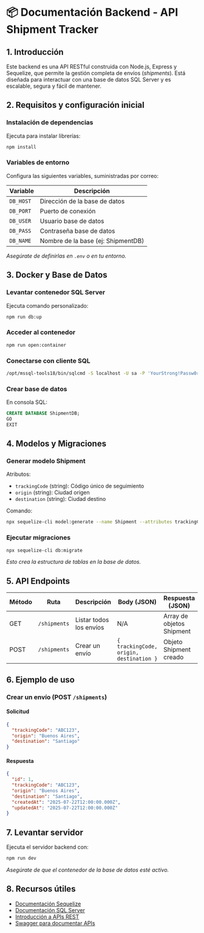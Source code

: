 # 📦 Documentación Backend - API Shipment Tracker

## 1. Introducción

Este backend es una API RESTful construida con Node.js, Express y Sequelize, que permite la gestión completa de envíos (*shipments*). Está diseñada para interactuar con una base de datos SQL Server y es escalable, segura y fácil de mantener.

## 2. Requisitos y configuración inicial

### Instalación de dependencias

Ejecuta para instalar librerías:

```bash
npm install
```

### Variables de entorno

Configura las siguientes variables, suministradas por correo:

| Variable    | Descripción                          |
|-------------|------------------------------------|
| `DB_HOST`   | Dirección de la base de datos       |
| `DB_PORT`   | Puerto de conexión                  |
| `DB_USER`   | Usuario base de datos               |
| `DB_PASS`   | Contraseña base de datos            |
| `DB_NAME`   | Nombre de la base (ej: ShipmentDB) |

*Asegúrate de definirlas en `.env` o en tu entorno.*

## 3. Docker y Base de Datos

### Levantar contenedor SQL Server

Ejecuta comando personalizado:

```bash
npm run db:up
```

### Acceder al contenedor

```bash
npm run open:container
```

### Conectarse con cliente SQL

```bash
/opt/mssql-tools18/bin/sqlcmd -S localhost -U sa -P 'YourStrong!Passw0rd' -C
```

### Crear base de datos

En consola SQL:

```sql
CREATE DATABASE ShipmentDB;
GO
EXIT
```

## 4. Modelos y Migraciones

### Generar modelo Shipment

Atributos:

- `trackingCode` (string): Código único de seguimiento  
- `origin` (string): Ciudad origen  
- `destination` (string): Ciudad destino

Comando:

```bash
npx sequelize-cli model:generate --name Shipment --attributes trackingCode:string,origin:string,destination:string
```

### Ejecutar migraciones

```bash
npx sequelize-cli db:migrate
```

*Esto crea la estructura de tablas en la base de datos.*

## 5. API Endpoints

| Método | Ruta               | Descripción               | Body (JSON)                                   | Respuesta (JSON)                      |
|--------|--------------------|--------------------------|-----------------------------------------------|--------------------------------------|
| GET    | `/shipments`       | Listar todos los envíos  | N/A                                           | Array de objetos Shipment             |
| POST   | `/shipments`       | Crear un envío           | `{ trackingCode, origin, destination }`       | Objeto Shipment creado                |

## 6. Ejemplo de uso

### Crear un envío (POST `/shipments`)

#### Solicitud

```json
{
  "trackingCode": "ABC123",
  "origin": "Buenos Aires",
  "destination": "Santiago"
}
```

#### Respuesta

```json
{
  "id": 1,
  "trackingCode": "ABC123",
  "origin": "Buenos Aires",
  "destination": "Santiago",
  "createdAt": "2025-07-22T12:00:00.000Z",
  "updatedAt": "2025-07-22T12:00:00.000Z"
}
```

## 7. Levantar servidor

Ejecuta el servidor backend con:

```bash
npm run dev
```

*Asegúrate de que el contenedor de la base de datos esté activo.*

## 8. Recursos útiles

- [Documentación Sequelize](https://sequelize.org/master/)  
- [Documentación SQL Server](https://docs.microsoft.com/en-us/sql/sql-server/)  
- [Introducción a APIs REST](https://restfulapi.net/)  
- [Swagger para documentar APIs](https://swagger.io/)  

